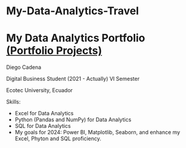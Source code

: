 # My-Data-Analytics-Travel
# My Data Analytics Portfolio <a href="https://www.datascienceportfol.io/diego_andres_cadena_">(Portfolio Projects)</a>

Diego Cadena

Digital Business Student (2021 - Actually)
VI Semester

Ecotec University, Ecuador

Skills:

* Excel for Data Analytics
* Python (Pandas and NumPy) for Data Analytics
* SQL for Data Analytics
* My goals for 2024: Power BI, Matplotlib, Seaborn, and enhance my Excel, Phyton and SQL proficiency.
